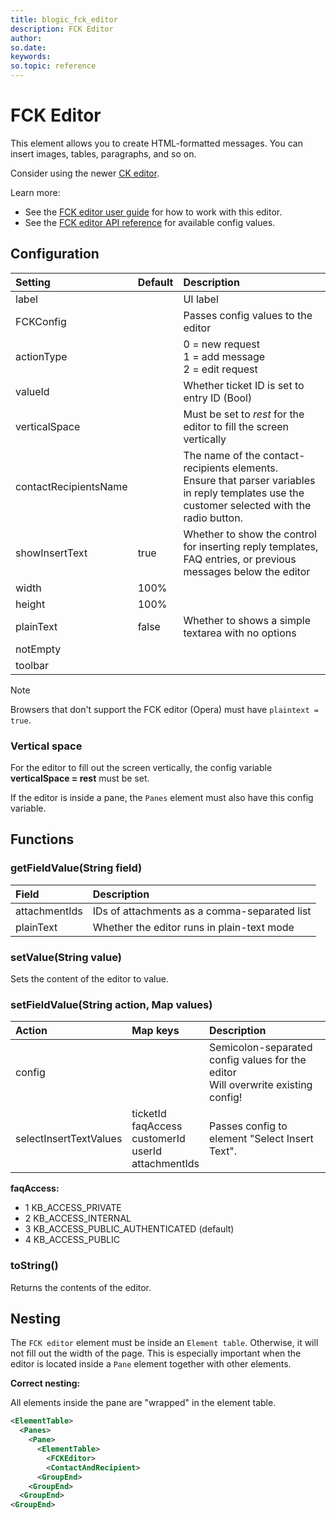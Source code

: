```yaml
---
title: blogic_fck_editor
description: FCK Editor
author:
so.date:
keywords:
so.topic: reference
---
```


# FCK Editor

This element allows you to create HTML-formatted messages. You can insert images, tables, paragraphs, and so on.

Consider using the newer [CK editor][1].

Learn more:

* See the [FCK editor user guide][2] for how to work with this editor.
* See the [FCK editor API reference][3] for available config values.

## Configuration

| Setting               | Default | Description                                               |
|:----------------------|:--------|:----------------------------------------------------------|
| label                 |         | UI label                                                  |
| FCKConfig             |         | Passes config values to the editor                        |
| actionType            |         | 0 = new request<br>1 = add message<br> 2 = edit request |
| valueId               |         | Whether ticket ID is set to entry ID (Bool)               |
| verticalSpace         |         | Must be set to *rest* for the editor to fill the screen vertically |
| contactRecipientsName |         | The name of the contact-recipients elements.<br>Ensure that parser variables in reply templates use the customer selected with the radio button. |
| showInsertText        | true    | Whether to show the control for inserting reply templates, FAQ entries, or previous messages below the editor |
| width                 | 100%    |                                                           |
| height                | 100%    |                                                           |
| plainText             | false   | Whether to shows a simple textarea with no options        |
| notEmpty              |         |                                                           |
| toolbar               |         |                                                           |

> [!NOTE]
> Browsers that don't support the FCK editor (Opera) must have `plaintext = true`.

### Vertical space

For the editor to fill out the screen vertically, the config variable **verticalSpace = rest** must be set.

If the editor is inside a pane, the `Panes` element must also have this config variable.

## Functions

### getFieldValue(String field)

| Field         | Description                                  |
|:--------------|:---------------------------------------------|
| attachmentIds | IDs of attachments as a comma-separated list |
| plainText     | Whether the editor runs in plain-text mode   |

### setValue(String value)

Sets the content of the editor to value.

### setFieldValue(String action, Map values)

| Action                 | Map keys               | Description   |
|:-----------------------|:-----------------------|:--------------|
| config                 |                        | Semicolon-separated config values for the editor<br>Will overwrite existing config! |
| selectInsertTextValues | ticketId<br>faqAccess<br>customerId<br>userId<br>attachmentIds | Passes config to element "Select Insert Text". |

**faqAccess:**

* 1 KB_ACCESS_PRIVATE
* 2 KB_ACCESS_INTERNAL
* 3 KB_ACCESS_PUBLIC_AUTHENTICATED (default)
* 4 KB_ACCESS_PUBLIC

### toString()

Returns the contents of the editor.

## Nesting

The `FCK editor` element must be inside an `Element table`. Otherwise, it will not fill out the width of the page. This is especially important when the editor is located inside a `Pane` element together with other elements.

**Correct nesting:**

All elements inside the pane are "wrapped" in the element table.

```xml
<ElementTable>
  <Panes>
    <Pane>
      <ElementTable>
        <FCKEditor>
        <ContactAndRecipient>
      <GroupEnd>
    <GroupEnd>
  <GroupEnd>
<GroupEnd>
```

<!-- Referenced links -->
[1]: ck-editor.md
[2]: http://docs.fckeditor.net/FCKeditor_2.x/Users_Guide
[3]: http://docs.fckeditor.net/FCKeditor\_2.x/Developers\_Guide/Configuration/Configuration\_Options
